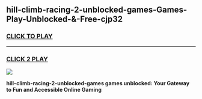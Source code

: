 
## hill-climb-racing-2-unblocked-games-Games-Play-Unblocked-&-Free-cjp32
<h3>
<a href="https://premium76.site?title=hill-climb-racing-2-unblocked-games&ref=24A">CLICK TO PLAY</a></h3>
<hr>

<h3>
<a href="https://premium76.site?title=hill-climb-racing-2-unblocked-games&ref=24A">CLICK 2 PLAY</a>
  
</h3>

<a href="https://premium76.site?title=hill-climb-racing-2-unblocked-games&ref=24A"><img src="https://clearcache.store/games.png"></a>


**hill-climb-racing-2-unblocked-games games unblocked: Your Gateway to Fun and Accessible Online Gaming**
